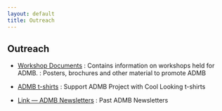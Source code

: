 ```yaml
---
layout: default
title: Outreach
---
```


Outreach
--------

* [Workshop Documents](workshops/)
: Contains information on workshops held for ADMB.
: Posters, brochures and other material to promote ADMB

* [ADMB t-shirts](admb-t-shirts/)
: Support ADMB Project with Cool Looking t-shirts

* [Link &mdash; ADMB Newsletters](http://admb-foundation.org/?page_id=39)
: Past ADMB Newsletters
